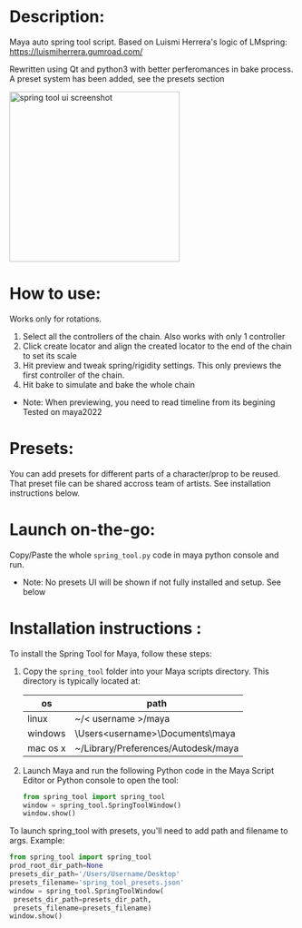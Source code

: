 # Description:
Maya auto spring tool script.
Based on Luismi Herrera's logic of LMspring:
https://luismiherrera.gumroad.com/

Rewritten using Qt and python3 with better perferomances in bake process.
A preset system has been added, see the presets section

<img src="https://garcia-nicolas.com/wp-content/uploads/2024/03/spring_tool_screenshot.png" alt="spring tool ui screenshot" width="300"/>

# How to use:
Works only for rotations.
1. Select all the controllers of the chain. Also works with only 1 controller
2. Click create locator and align the created locator
to the end of the chain to set its scale
3. Hit preview and tweak spring/rigidity settings. This only previews the
first controller of the chain.
4. Hit bake to simulate and bake the whole chain

- Note: When previewing, you need to read timeline from its begining
    Tested on maya2022

# Presets:
You can add presets for different parts of a character/prop to be reused.
That preset file can be shared accross team of artists. See installation
instructions below.

# Launch on-the-go:
Copy/Paste the whole `spring_tool.py` code in maya python console and run.
- Note: No presets UI will be shown if not fully installed and setup. See below

# Installation instructions :
To install the Spring Tool for Maya, follow these steps:

1. Copy the `spring_tool` folder into your Maya scripts directory. This directory is typically located at:

    | os       | path                                          |
    | ------   | ------                                        |
    | linux    | ~/< username >/maya                           |
    | windows  | \Users\<username>\Documents\maya              |
    | mac os x | ~<username>/Library/Preferences/Autodesk/maya |

2. Launch Maya and run the following Python code in the Maya Script Editor
or Python console to open the tool:
   ```python
   from spring_tool import spring_tool
   window = spring_tool.SpringToolWindow()
   window.show()

To launch spring_tool with presets, you'll need to add path and filename
to args. Example:

   ```python
   from spring_tool import spring_tool
   prod_root_dir_path=None
   presets_dir_path='/Users/Username/Desktop'
   presets_filename='spring_tool_presets.json'
   window = spring_tool.SpringToolWindow(
    presets_dir_path=presets_dir_path,
    presets_filename=presets_filename)
   window.show()